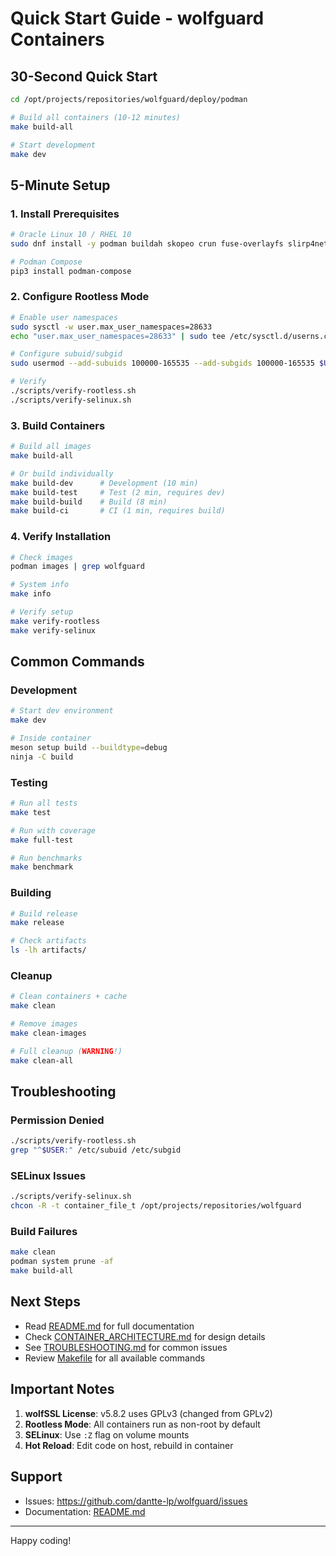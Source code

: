 # Quick Start Guide - wolfguard Containers

## 30-Second Quick Start

```bash
cd /opt/projects/repositories/wolfguard/deploy/podman

# Build all containers (10-12 minutes)
make build-all

# Start development
make dev
```

## 5-Minute Setup

### 1. Install Prerequisites

```bash
# Oracle Linux 10 / RHEL 10
sudo dnf install -y podman buildah skopeo crun fuse-overlayfs slirp4netns container-selinux

# Podman Compose
pip3 install podman-compose
```

### 2. Configure Rootless Mode

```bash
# Enable user namespaces
sudo sysctl -w user.max_user_namespaces=28633
echo "user.max_user_namespaces=28633" | sudo tee /etc/sysctl.d/userns.conf

# Configure subuid/subgid
sudo usermod --add-subuids 100000-165535 --add-subgids 100000-165535 $USER

# Verify
./scripts/verify-rootless.sh
./scripts/verify-selinux.sh
```

### 3. Build Containers

```bash
# Build all images
make build-all

# Or build individually
make build-dev      # Development (10 min)
make build-test     # Test (2 min, requires dev)
make build-build    # Build (8 min)
make build-ci       # CI (1 min, requires build)
```

### 4. Verify Installation

```bash
# Check images
podman images | grep wolfguard

# System info
make info

# Verify setup
make verify-rootless
make verify-selinux
```

## Common Commands

### Development

```bash
# Start dev environment
make dev

# Inside container
meson setup build --buildtype=debug
ninja -C build
```

### Testing

```bash
# Run all tests
make test

# Run with coverage
make full-test

# Run benchmarks
make benchmark
```

### Building

```bash
# Build release
make release

# Check artifacts
ls -lh artifacts/
```

### Cleanup

```bash
# Clean containers + cache
make clean

# Remove images
make clean-images

# Full cleanup (WARNING!)
make clean-all
```

## Troubleshooting

### Permission Denied

```bash
./scripts/verify-rootless.sh
grep "^$USER:" /etc/subuid /etc/subgid
```

### SELinux Issues

```bash
./scripts/verify-selinux.sh
chcon -R -t container_file_t /opt/projects/repositories/wolfguard
```

### Build Failures

```bash
make clean
podman system prune -af
make build-all
```

## Next Steps

- Read [README.md](README.md) for full documentation
- Check [CONTAINER_ARCHITECTURE.md](docs/CONTAINER_ARCHITECTURE.md) for design details
- See [TROUBLESHOOTING.md](docs/TROUBLESHOOTING.md) for common issues
- Review [Makefile](Makefile) for all available commands

## Important Notes

1. **wolfSSL License**: v5.8.2 uses GPLv3 (changed from GPLv2)
2. **Rootless Mode**: All containers run as non-root by default
3. **SELinux**: Use `:Z` flag on volume mounts
4. **Hot Reload**: Edit code on host, rebuild in container

## Support

- Issues: https://github.com/dantte-lp/wolfguard/issues
- Documentation: [README.md](README.md)

---

Happy coding!
